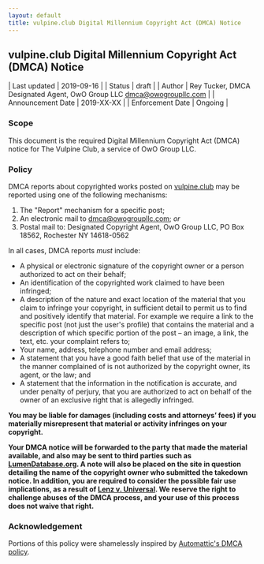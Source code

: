 ```yaml
---
layout: default
title: vulpine.club Digital Millennium Copyright Act (DMCA) Notice
---
```


## vulpine.club Digital Millennium Copyright Act (DMCA) Notice

| Last updated          | 2019-09-16 |
| Status                | draft |
| Author                | Rey Tucker, DMCA Designated Agent, OwO Group LLC <dmca@owogroupllc.com> |
| Announcement Date     | 2019-XX-XX |
| Enforcement Date      | Ongoing |

### Scope
This document is the required Digital Millennium Copyright Act (DMCA) notice for The Vulpine Club, a service of OwO Group LLC.

### Policy
DMCA reports about copyrighted works posted on [vulpine.club](https://vulpine.club/) may be reported using one of the following mechanisms:

1. The "Report" mechanism for a specific post;
2. An electronic mail to [dmca@owogroupllc.com](mailto:dmca@owogroupllc.com); *or*
3. Postal mail to: Designated Copyright Agent, OwO Group LLC, PO Box 18562, Rochester NY 14618-0562

In all cases, DMCA reports *must* include:

* A physical or electronic signature of the copyright owner or a person authorized to act on their behalf;
* An identification of the copyrighted work claimed to have been infringed;
* A description of the nature and exact location of the material that you claim to infringe your copyright, in sufficient detail to permit us to find and positively identify that material. For example we require a link to the specific post (not just the user's profile) that contains the material and a description of which specific portion of the post – an image, a link, the text, etc. your complaint refers to;
* Your name, address, telephone number and email address;
* A statement that you have a good faith belief that use of the material in the manner complained of is not authorized by the copyright owner, its agent, or the law; and
* A statement that the information in the notification is accurate, and under penalty of perjury, that you are authorized to act on behalf of the owner of an exclusive right that is allegedly infringed.

**You may be liable for damages (including costs and attorneys’ fees) if you materially misrepresent that material or activity infringes on your copyright.**

**Your DMCA notice will be forwarded to the party that made the material available, and also may be sent to third parties such as [LumenDatabase.org](https://lumendatabase.org/). A note will also be placed on the site in question detailing the name of the copyright owner who submitted the takedown notice. In addition, you are required to consider the possible fair use implications, as a result of [Lenz v. Universal](https://www.eff.org/press/releases/important-win-fair-use-dancing-baby-lawsuit). We reserve the right to challenge abuses of the DMCA process, and your use of this process does not waive that right.**

### Acknowledgement
Portions of this policy were shamelessly inspired by [Automattic's DMCA policy](https://automattic.com/dmca-notice/).
